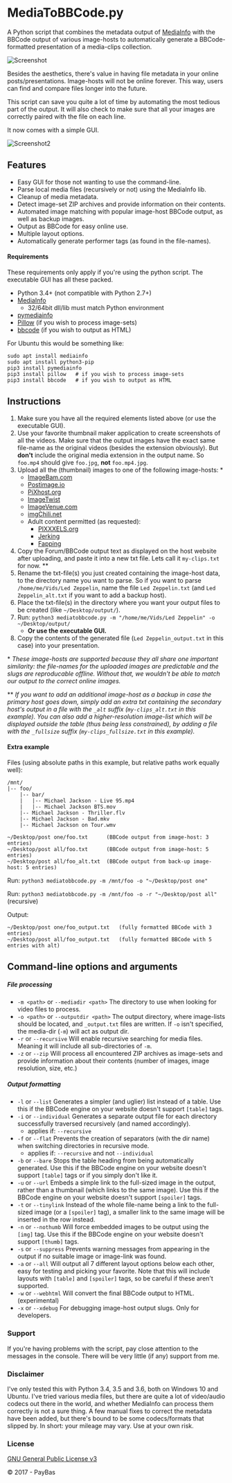 MediaToBBCode.py
==========

A Python script that combines the metadata output of [MediaInfo](http://mediaarea.net/en/MediaInfo) with the BBCode output of various image-hosts to automatically generate a BBCode-formatted presentation of a media-clips collection.

![Screenshot](screenshot.png)

Besides the aesthetics, there's value in having file metadata in your online posts/presentations. Image-hosts will not be online forever. This way, users can find and compare files longer into the future.

This script can save you quite a lot of time by automating the most tedious part of the output. It will also check to make sure that all your images are correctly paired with the file on each line.

It now comes with a simple GUI.

![Screenshot2](screenshot2.png)

## Features
- Easy GUI for those not wanting to use the command-line.
- Parse local media files (recursively or not) using the MediaInfo lib.
- Cleanup of media metadata.
- Detect image-set ZIP archives and provide information on their contents.
- Automated image matching with popular image-host BBCode output, as well as backup images.
- Output as BBCode for easy online use.
- Multiple layout options.
- Automatically generate performer tags (as found in the file-names).

#### Requirements
These requirements only apply if you're using the python script. The executable GUI has all these packed.
- Python 3.4+ (not compatible with Python 2.7+)
- [MediaInfo](https://mediaarea.net/en/MediaInfo/Download)
    - 32/64bit dll/lib must match Python environment
- [pymediainfo](https://pypi.python.org/pypi/pymediainfo)
- [Pillow](https://python-pillow.org/) (if you wish to process image-sets)
- [bbcode](https://pypi.python.org/pypi/bbcode/1.0.19) (if you wish to output as HTML)

For Ubuntu this would be something like:
````
sudo apt install mediainfo
sudo apt install python3-pip
pip3 install pymediainfo
pip3 install pillow   # if you wish to process image-sets
pip3 install bbcode   # if you wish to output as HTML
````

## Instructions

1. Make sure you have all the required elements listed above (or use the executable GUI).
1. Use your favorite thumbnail maker application to create screenshots of all the videos. Make sure that the output images have the exact same file-name as the original videos (besides the extension obviously). But __don't__ include the original media extension in the output name. So `foo.mp4` should give `foo.jpg`, __not__ `foo.mp4.jpg`. 
1. Upload all the (thumbnail) images to one of the following image-hosts: *
    * [ImageBam.com](http://www.imagebam.com/)
    * [Postimage.io](https://postimage.io/)
    * [PiXhost.org](http://pixhost.org/)
    * [ImageTwist](http://imagetwist.com/)
    * [ImageVenue.com](http://imagevenue.com/)
    * [imgChili.net](http://imgchili.net/)
    * Adult content permitted (as requested):
        * [PIXXXELS.org](http://pixxxels.org/)
        * [Jerking](https://jerking.empornium.ph/)
        * [Fapping](https://fapping.empornium.sx/)
1. Copy the Forum/BBCode output text as displayed on the host website after uploading, and paste it into a new txt file. Lets call it `my-clips.txt` for now. **
1. Rename the txt-file(s) you just created containing the image-host data, to the directory name you want to parse. So if you want to parse `/home/me/Vids/Led Zeppelin`, name the file `Led Zeppelin.txt` (and `Led Zeppelin_alt.txt` if you want to add a backup host). 
1. Place the txt-file(s) in the directory where you want your output files to be created (like `~/Desktop/output/`).
1. Run: `python3 mediatobbcode.py -m "/home/me/Vids/Led Zeppelin" -o ~/Desktop/output/`
    * __Or use the executable GUI.__
1. Copy the contents of the generated file (`Led Zeppelin_output.txt` in this case) into your presentation.

\* _These image-hosts are supported because they all share one important similarity: the file-names for the uploaded images are predictable and the slugs are reproducable offline. Without that, we wouldn't be able to match our output to the correct online images._

\** _If you want to add an additional image-host as a backup in case the primary host goes down, simply add an extra txt containing the secondary host's output in a file with the `_alt` suffix (`my-clips_alt.txt` in this example).
You can also add a higher-resolution image-list which will be displayed outside the table (thus being less constrained), by adding a file with the `_fullsize` suffix (`my-clips_fullsize.txt` in this example)._

#### Extra example
Files (using absolute paths in this example, but relative paths work equally well):
````
/mnt/
|-- foo/
    |-- bar/
    |   |-- Michael Jackson - Live 95.mp4
    |   |-- Michael Jackson BTS.mov
    |-- Michael Jackson - Thriller.flv
    |-- Michael Jackson - Bad.mkv
    |-- Michael Jackson on Tour.wmv

~/Desktop/post one/foo.txt      (BBCode output from image-host: 3 entries)
~/Desktop/post all/foo.txt      (BBCode output from image-host: 5 entries)
~/Desktop/post all/foo_alt.txt  (BBCode output from back-up image-host: 5 entries)
````
Run: `python3 mediatobbcode.py -m /mnt/foo -o "~/Desktop/post one"`

Run: `python3 mediatobbcode.py -m /mnt/foo -o -r "~/Desktop/post all"` (recursive)

Output:
````
~/Desktop/post one/foo_output.txt   (fully formatted BBCode with 3 entries)
~/Desktop/post all/foo_output.txt   (fully formatted BBCode with 5 entries with alt)
````

## Command-line options and arguments
##### File processing
* `-m <path>` or `--mediadir <path>` The directory to use when looking for video files to process.
* `-o <path>` or `--outputdir <path>` The output directory, where image-lists should be located, and `_output.txt` files are written. If `-o` isn't specified, the media-dir (`-m`) will act as output dir.
* `-r` or `--recursive` Will enable recursive searching for media files. Meaning it will include all sub-directories of `-m`.
* `-z` or `--zip` Will process all encountered ZIP archives as image-sets and provide information about their contents (number of images, image resolution, size, etc.)

##### Output formatting
* `-l` or `--list` Generates a simpler (and uglier) list instead of a table. Use this if the BBCode engine on your website doesn't support `[table]` tags.
* `-i` or `--individual` Generates a separate output file for each directory successfully traversed recursively (and named accordingly).
    * applies if: `--recursive`
* `-f` or `--flat` Prevents the creation of separators (with the dir name) when switching directories in recursive mode.
    * applies if: `--recursive` and not `--individual`
* `-b` or `--bare` Stops the table heading from being automatically generated. Use this if the BBCode engine on your website doesn't support `[table]` tags or if you simply don't like it.
* `-u` or `--url` Embeds a simple link to the full-sized image in the output, rather than a thumbnail (which links to the same image). Use this if the BBCode engine on your website doesn't support `[spoiler]` tags.
* `-t` or `--tinylink` Instead of the whole file-name being a link to the full-sized image (or a `[spoiler]` tag), a smaller link to the same image will be inserted in the row instead.
* `-n` or `--nothumb` Will force embedded images to be output using the `[img]` tag. Use this if the BBCode engine on your website doesn't support `[thumb]` tags. 
* `-s` or `--suppress` Prevents warning messages from appearing in the output if no suitable image or image-link was found.
* `-a` or `--all` Will output all 7 different layout options below each other, easy for testing and picking your favorite. Note that this will include layouts with `[table]` and `[spoiler]` tags, so be careful if these aren't supported.
* `-w` or `--webhtml` Will convert the final BBCode output to HTML. (experimental)
* `-x` or `--xdebug` For debugging image-host output slugs. Only for developers.

### Support

If you're having problems with the script, pay close attention to the messages in the console. There will be very little (if any) support from me.

### Disclaimer

I've only tested this with Python 3.4, 3.5 and 3.6, both on Windows 10 and Ubuntu. I've tried various media files, but there are quite a lot of video/audio codecs out there in the world, and whether MediaInfo can process them correctly is not a sure thing. A few manual fixes to correct the metadata have been added, but there's bound to be some codecs/formats that slipped by. In short: your mileage may vary. Use at your own risk.

### License
[GNU General Public License v3](http://opensource.org/licenses/GPL-3.0)

© 2017 - PayBas
